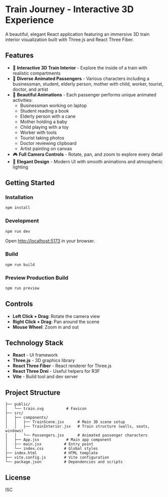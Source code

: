 # Train Journey - Interactive 3D Experience

A beautiful, elegant React application featuring an immersive 3D train interior visualization built with Three.js and React Three Fiber.

## Features

- 🚂 **Interactive 3D Train Interior** - Explore the inside of a train with realistic compartments
- 👥 **Diverse Animated Passengers** - Various characters including a businessman, student, elderly person, mother with child, worker, tourist, doctor, and artist
- 🎨 **Beautiful Animations** - Each passenger performs unique animated activities:
  - Businessman working on laptop
  - Student reading a book
  - Elderly person with a cane
  - Mother holding a baby
  - Child playing with a toy
  - Worker with tools
  - Tourist taking photos
  - Doctor reviewing clipboard
  - Artist painting on canvas
- 🎮 **Full Camera Controls** - Rotate, pan, and zoom to explore every detail
- 💫 **Elegant Design** - Modern UI with smooth animations and atmospheric lighting

## Getting Started

### Installation

```bash
npm install
```

### Development

```bash
npm run dev
```

Open [http://localhost:5173](http://localhost:5173) in your browser.

### Build

```bash
npm run build
```

### Preview Production Build

```bash
npm run preview
```

## Controls

- **Left Click + Drag**: Rotate the camera view
- **Right Click + Drag**: Pan around the scene
- **Mouse Wheel**: Zoom in and out

## Technology Stack

- **React** - UI framework
- **Three.js** - 3D graphics library
- **React Three Fiber** - React renderer for Three.js
- **React Three Drei** - Useful helpers for R3F
- **Vite** - Build tool and dev server

## Project Structure

```
├── public/
│   └── train.svg          # Favicon
├── src/
│   ├── components/
│   │   ├── TrainScene.jsx      # Main 3D scene setup
│   │   ├── TrainInterior.jsx   # Train structure (walls, seats, windows)
│   │   └── Passengers.jsx      # Animated passenger characters
│   ├── App.jsx            # Main app component
│   ├── main.jsx          # Entry point
│   └── index.css         # Global styles
├── index.html            # HTML template
├── vite.config.js        # Vite configuration
└── package.json          # Dependencies and scripts
```

## License

ISC
